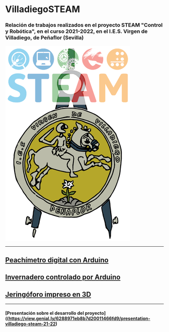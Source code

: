 # VilladiegoSTEAM  


### Relación de trabajos realizados en el proyecto STEAM "Control y Robótica", en el curso 2021-2022, en el I.E.S. Virgen de Villadiego, de Peñaflor (Sevilla)  


![Logo insti](img/logo.png)  

---

## [Peachímetro digital con Arduino](peachimetro/peachimetro.md)


## [Invernadero controlado por Arduino](invernadero/invernadero.md)


## [Jeringóforo impreso en 3D](jeringoforo/jeringoforo.md)

---  

#### [Presentación sobre el desarrollo del proyecto]((https://view.genial.ly/6288971eb8b7d20011466fd9/presentation-villadiego-steam-21-22)